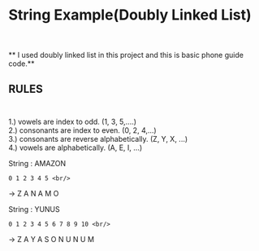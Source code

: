  # String Example(Doubly Linked List) <br/><br/>
 ** I used doubly linked list in this project and this is basic phone guide code.** <br/>

 ## RULES <br/><br/>
 
 1.) vowels are index to odd. (1, 3, 5,....) <br/>
 2.) consonants are index to even. (0, 2, 4,...) <br/> 
 3.) consonants are reverse alphabetically. (Z, Y, X, ...) <br/>
 4.) vowels are alphabetically. (A, E, I, ...) <br/>	

 String : AMAZON <br/>
 
    0 1 2 3 4 5 <br/>	
 -> Z A N A M O	<br/>	 
 
 String : YUNUS <br/>

    0 1 2 3 4 5 6 7 8 9 10 <br/>
 -> Z A Y A S O N U N U M  <br/>
 		
 		
